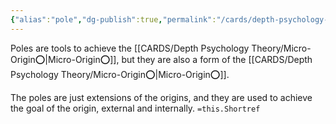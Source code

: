 ```yaml
---
{"alias":"pole","dg-publish":true,"permalink":"/cards/depth-psychology-theory/pole/","dgPassFrontmatter":true,"noteIcon":"1","created":"2023-02-01T19:46:46.176+01:00","updated":"2023-05-26T20:02:59.239+02:00"}
---
```


Poles are tools to achieve the [[CARDS/Depth Psychology Theory/Micro-Origin⭕\|Micro-Origin⭕]], but they are also a form of the [[CARDS/Depth Psychology Theory/Micro-Origin⭕\|Micro-Origin⭕]]. 


<div class="transclusion internal-embed is-loaded"><div class="markdown-embed">



The poles are just extensions of the origins, and they are used to achieve the goal of the origin, external and internally. `=this.Shortref` 

</div></div>


